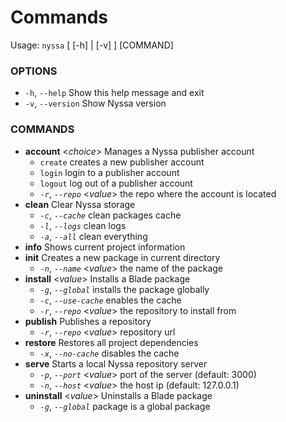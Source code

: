 # Commands

Usage: `nyssa` [ [-h] | [-v] ] [COMMAND]

### OPTIONS
-  `-h`, `--help`                Show this help message and exit
-  `-v`, `--version`             Show Nyssa version

### COMMANDS
- **account** <_choice_>          Manages a Nyssa publisher account
  -  `create`                    creates a new publisher account
  -  `login`                     login to a publisher account
  -  `logout`                    log out of a publisher account
  -  *`-r`*, *`--repo`* <_value_>        the repo where the account is located
- **clean**                     Clear Nyssa storage
  -  *`-c`*, *`--cache`*               clean packages cache
  -  *`-l`*, *`--logs`*                clean logs
  -  *`-a`*, *`--all`*                 clean everything
- **info**                      Shows current project information
- **init**                      Creates a new package in current directory
  -  *`-n`*, *`--name`* <_value_>        the name of the package
- **install** <_value_>           Installs a Blade package
  -  *`-g`*, *`--global`*              installs the package globally
  -  *`-c`*, *`--use-cache`*           enables the cache
  -  *`-r`*, *`--repo`* <*value*>        the repository to install from
- **publish**                   Publishes a repository
  -  *`-r`*, *`--repo`* <*value*>        repository url
- **restore**                   Restores all project dependencies
  -  *`-x`*, *`--no-cache`*            disables the cache
- **serve**                     Starts a local Nyssa repository server
  -  *`-p`*, *`--port`* <*value*>        port of the server (default: 3000)
  -  *`-n`*, *`--host`* <*value*>        the host ip (default: 127.0.0.1)
- **uninstall** <*value*>         Uninstalls a Blade package
  -  *`-g`*, *`--global`*              package is a global package